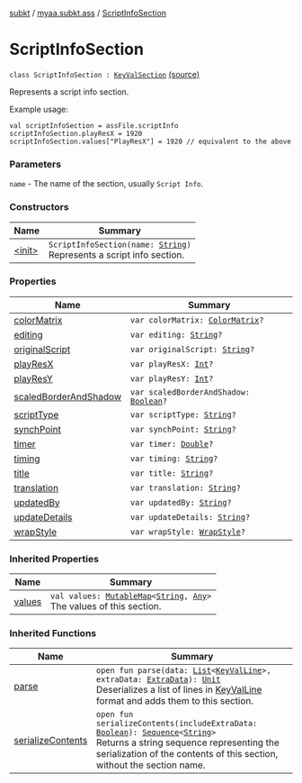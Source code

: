 [subkt](../../index.md) / [myaa.subkt.ass](../index.md) / [ScriptInfoSection](./index.md)

# ScriptInfoSection

`class ScriptInfoSection : `[`KeyValSection`](../-key-val-section/index.md) [(source)](https://github.com/Myaamori/SubKt/blob/0.1.13/src/main/kotlin/myaa/subkt/ass/parser.kt#L786)

Represents a script info section.

Example usage:

```
val scriptInfoSection = assFile.scriptInfo
scriptInfoSection.playResX = 1920
scriptInfoSection.values["PlayResX"] = 1920 // equivalent to the above
```

### Parameters

`name` - The name of the section, usually `Script Info`.

### Constructors

| Name | Summary |
|---|---|
| [&lt;init&gt;](-init-.md) | `ScriptInfoSection(name: `[`String`](https://kotlinlang.org/api/latest/jvm/stdlib/kotlin/-string/index.html)`)`<br>Represents a script info section. |

### Properties

| Name | Summary |
|---|---|
| [colorMatrix](color-matrix.md) | `var colorMatrix: `[`ColorMatrix`](../-color-matrix/index.md)`?` |
| [editing](editing.md) | `var editing: `[`String`](https://kotlinlang.org/api/latest/jvm/stdlib/kotlin/-string/index.html)`?` |
| [originalScript](original-script.md) | `var originalScript: `[`String`](https://kotlinlang.org/api/latest/jvm/stdlib/kotlin/-string/index.html)`?` |
| [playResX](play-res-x.md) | `var playResX: `[`Int`](https://kotlinlang.org/api/latest/jvm/stdlib/kotlin/-int/index.html)`?` |
| [playResY](play-res-y.md) | `var playResY: `[`Int`](https://kotlinlang.org/api/latest/jvm/stdlib/kotlin/-int/index.html)`?` |
| [scaledBorderAndShadow](scaled-border-and-shadow.md) | `var scaledBorderAndShadow: `[`Boolean`](https://kotlinlang.org/api/latest/jvm/stdlib/kotlin/-boolean/index.html)`?` |
| [scriptType](script-type.md) | `var scriptType: `[`String`](https://kotlinlang.org/api/latest/jvm/stdlib/kotlin/-string/index.html)`?` |
| [synchPoint](synch-point.md) | `var synchPoint: `[`String`](https://kotlinlang.org/api/latest/jvm/stdlib/kotlin/-string/index.html)`?` |
| [timer](timer.md) | `var timer: `[`Double`](https://kotlinlang.org/api/latest/jvm/stdlib/kotlin/-double/index.html)`?` |
| [timing](timing.md) | `var timing: `[`String`](https://kotlinlang.org/api/latest/jvm/stdlib/kotlin/-string/index.html)`?` |
| [title](title.md) | `var title: `[`String`](https://kotlinlang.org/api/latest/jvm/stdlib/kotlin/-string/index.html)`?` |
| [translation](translation.md) | `var translation: `[`String`](https://kotlinlang.org/api/latest/jvm/stdlib/kotlin/-string/index.html)`?` |
| [updatedBy](updated-by.md) | `var updatedBy: `[`String`](https://kotlinlang.org/api/latest/jvm/stdlib/kotlin/-string/index.html)`?` |
| [updateDetails](update-details.md) | `var updateDetails: `[`String`](https://kotlinlang.org/api/latest/jvm/stdlib/kotlin/-string/index.html)`?` |
| [wrapStyle](wrap-style.md) | `var wrapStyle: `[`WrapStyle`](../-wrap-style/index.md)`?` |

### Inherited Properties

| Name | Summary |
|---|---|
| [values](../-key-val-section/values.md) | `val values: `[`MutableMap`](https://kotlinlang.org/api/latest/jvm/stdlib/kotlin.collections/-mutable-map/index.html)`<`[`String`](https://kotlinlang.org/api/latest/jvm/stdlib/kotlin/-string/index.html)`, `[`Any`](https://kotlinlang.org/api/latest/jvm/stdlib/kotlin/-any/index.html)`>`<br>The values of this section. |

### Inherited Functions

| Name | Summary |
|---|---|
| [parse](../-key-val-section/parse.md) | `open fun parse(data: `[`List`](https://kotlinlang.org/api/latest/jvm/stdlib/kotlin.collections/-list/index.html)`<`[`KeyValLine`](../-key-val-line/index.md)`>, extraData: `[`ExtraData`](../-extra-data.md)`): `[`Unit`](https://kotlinlang.org/api/latest/jvm/stdlib/kotlin/-unit/index.html)<br>Deserializes a list of lines in [KeyValLine](../-key-val-line/index.md) format and adds them to this section. |
| [serializeContents](../-key-val-section/serialize-contents.md) | `open fun serializeContents(includeExtraData: `[`Boolean`](https://kotlinlang.org/api/latest/jvm/stdlib/kotlin/-boolean/index.html)`): `[`Sequence`](https://kotlinlang.org/api/latest/jvm/stdlib/kotlin.sequences/-sequence/index.html)`<`[`String`](https://kotlinlang.org/api/latest/jvm/stdlib/kotlin/-string/index.html)`>`<br>Returns a string sequence representing the serialization of the contents of this section, without the section name. |
